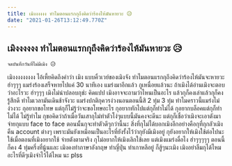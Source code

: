 ```yaml
---
title: เมิงงงงงง ทำไมตอนแรกกุถึงคิดว่าร้องไห้มันหายวะ 😥
date: "2021-01-26T13:12:49.770Z"
---
```


## เมิงงงงงง ทำไมตอนแรกกุถึงคิดว่าร้องไห้มันหายวะ 😥

```
จดบันทึกวันที่ไม่มีเมิง 😥
```

เมิงงงงงงงงง ไอ้เหี้ยคิดถึงคำว่า เมิง แบบคิ้วเวย์ของเมิงจัง ทำไมตอนแรกกุถึงคิดว่าร้องไห้มันจะหายวะ ฮ่าๆๆๆ แมร่งร้องเสร็จหายไปแค่ 30 นาทีเอง แมร่งมาอีกแล้ว กูเหนื่อยแล้วนะ ถ้าเมิงได้อ่านเมิงจะตอบว่าอะไรวะ ฮ่าๆๆๆ เมิงไม่น่าปลอบกุช่ะ คิดแปป เมิงอาจจะถามว่าไหนเป็นอะไร แล้วกุก็คงเล่าแล้วกุก็คงรู้สึกดี ทำไมเวลามันเดินช้าจังวะ แมร่งปกติกุควรง่วงนอนตอนนี้สิ 2 ทุ่ม 3 ทุ่ม ทำไมคราวนี้แมร่งไม่ง่วงวะ กุอยากขอโทษ แต่กุก็ไม่รู้ว่าจะขอโทษอะไร กุอยากทักไปแต่กุก็ทำไม่ได้ กุอยากบล็อคแต่กุก็ทำไม่ได้ ไม่รู้ทำไม กุขอคิดว่าถ้าเมื่อวันเสากุไม่ทำตัวโง่ๆแบบนี้มันคงจะดีนะ แต่กุก็เชื่อว่าเมิงจะเอาตังมาจ่ายกุแบบ face to face ตอนนั้นกุจะทำตัวดีๆกว่านี้นะ สิ่งที่กุไม่ได้บอกเมิงอีกอย่างคือกุที่กุกลัวเมิงคืน account ต่างๆ เพราะมันยังเหมือนเป็นอะไรที่ยังรั้งไว้ว่ากุยังมีเมิงอยู่ กุยังอยากให้เมิงใช้ต่อไปนะ ใช้เมื่อตอนที่เมิงอยากใช้ จ่ายตังตามจริง กุไม่อยากให้เมิงเลิกใช้เลย แต่เมิงแมร่งดื่อไง ฮ่าๆๆๆๆๆ ตอนนี้ก็คง 4 ทุ่มครึ่งที่นู้นและ เมิงคงทำภาษาอังกฤษ ทำญี่ปุ่น ทำเกาหลีอยู่ ก็สู้ๆนะเมิง เมิงอย่าลืมกุได้ไหม อะไรที่ดีๆเมิงจำไว้ได้ไหม นะ plss 